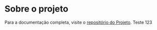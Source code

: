 # Sobre o projeto

Para a documentação completa, visite o [repositório do Projeto](https://github.com/fga-eps-mds/2022-1-Squad3).
Teste 123

